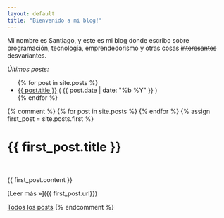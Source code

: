 ```yaml
---
layout: default
title: "Bienvenido a mi blog!"
---
```


Mi nombre es Santiago, y este es mi blog donde escribo sobre programación, tecnología, emprendedorismo y otras cosas <span style='text-decoration:line-through'>interesantes</span> desvariantes.

_Últimos posts:_

<ul class="post-list">
{% for post in site.posts %}
  <li><a href="{{ post.url }}">{{ post.title }}</a> <span class="date">( {{ post.date | date: "%b %Y" }} )</span></li>
{% endfor %}
</ul>
{% comment %}
{% for post in site.posts %}
{% endfor %}
{% assign first_post = site.posts.first %}


# {{ first_post.title }}


<br />

{{ first_post.content }}

[Leer más &raquo;]({{ first_post.url}})

[Todos los posts](/archivo.html)
{% endcomment %}
